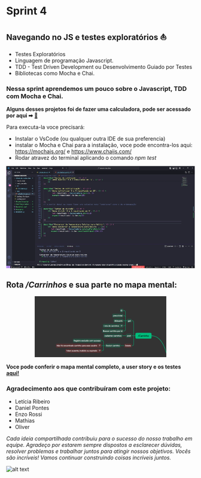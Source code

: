 # Sprint 4

## Navegando no JS e testes exploratórios ⛵

- Testes Exploratórios
- Linguagem de programação Javascript.
- ​​​​​​​TDD - Test Driven Development ou Desenvolvimento Guiado por Testes
- Bibliotecas como Mocha e Chai.

### Nessa sprint aprendemos um pouco sobre o Javascript, TDD com Mocha e Chai.


**Alguns desses projetos foi de fazer uma calculadora, pode ser acessado por aqui ➡** [🧮](./Atividade%20mocha-chai/src/Calculadora.js)

Para executa-la voce precisará:

- Instalar o VsCode (ou qualquer outra IDE de sua preferencia)
- instalar o Mocha e Chai
para a instalação, voce pode encontra-los aqui: https://mochajs.org/ e https://www.chaijs.com/
- Rodar atravez do terminal aplicando o comando _npm test_

![alt text](comousarcal.gif)

## Rota _/Carrinhos_ e sua parte no mapa mental:


<div align=center>

<img src="image.png" width = 70%>

</div>

**Voce pode conferir o mapa mental completo, a user story e os testes [aqui!](./User%20Story%20e%20testes%20%20Carrinhos/image.png)**



### Agradecimento aos que contribuíram com este projeto:

- Letícia Ribeiro
- Daniel Pontes
- Enzo Rossi
- Mathias
- Oliver


_Cada ideia compartilhada contribuiu para o sucesso do nosso trabalho em equipe. Agradeço por estarem sempre dispostos a esclarecer dúvidas, resolver problemas e trabalhar juntos para atingir nossos objetivos.
Vocês são incríveis! Vamos continuar construindo coisas incríveis juntos._ 

![alt text](handshake-2.gif)